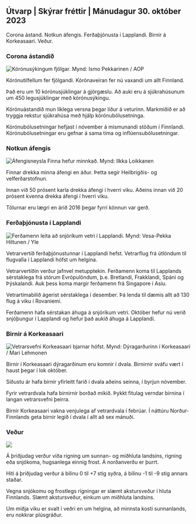 ## Útvarp \| Skýrar fréttir \| Mánudagur 30. október 2023

Corona ástand. Notkun áfengis. Ferðaþjónusta í Lapplandi. Birnir á Korkeasaari. Veður.

### Corona ástandið

![Kórónusýkingum fjölgar. Mynd: Ismo Pekkarinen / AOP](https://images.cdn.yle.fi/image/upload/c_crop,h_1992,w_3543,x_0,y_232/ar_1.7777777777777777,c_fill,g_faces,h_670,./0dp_670,.0q_auto:eco/f_auto/fl_lossy/v1698673937/39-1193332653fb40a9c4a2)

Kórónutilfellum fer fjölgandi. Kórónaveiran fer nú vaxandi um allt Finnland.

Það eru um 10 kórónusjúklingar á gjörgæslu. Að auki eru á sjúkrahúsunum um 450 legusjúklingar með kórónusýkingu.

Kórónuástandið mun líklega versna þegar líður á veturinn. Markmiðið er að tryggja rekstur sjúkrahúsa með hjálp kórónubólusetninga.

Kórónubólusetningar hefjast í nóvember á mismunandi stöðum í Finnlandi. Kórónubólusetningar eru gefnar á sama tíma og inflúensubólusetningar.

### Notkun áfengis

![Áfengisneysla Finna hefur minnkað. Mynd: Ilkka Loikkanen](https://images.cdn.yle.fi/image/upload/c_crop,h_2160,w_3840,x_0,y_325/ar_1.7777777777777777,c_fill,g_faces,h_670,w_pr:w_1r.eco/f_auto/fl_lossy/v1682602904/39-1105424644a7b35b4046)

Finnar drekka minna áfengi en áður. Þetta segir Heilbrigðis- og velferðarstofnun.

Innan við 50 prósent karla drekka áfengi í hverri viku. Aðeins innan við 20 prósent kvenna drekka áfengi í hverri viku.

Tölurnar eru lægri en árið 2016 þegar fyrri könnun var gerð.

### Ferðaþjónusta í Lapplandi

![Ferðamenn leita að snjóríkum vetri í Lapplandi. Mynd: Vesa-Pekka Hiltunen / Yle](https://images.cdn.yle.fi/image/upload/c_crop,h_3375,w_6000,x_0,y_473/ar_1.77777777777777777,c_fill,g_705,w_2_r.0/q_auto:eco/f_auto/fl_lossy/v1673250132/39-105687963bbc441bd57b)

Vetrarvertíð ferðaþjónustunnar í Lapplandi hefst. Vetrarflug frá útlöndum til flugvalla í Lapplandi hófst um helgina.

Vetrarvertíðin verður jafnvel metupptekin. Ferðamenn koma til Lapplands sérstaklega frá stórum Evrópulöndum, þ.e. Bretlandi, Frakklandi, Spáni og Þýskalandi. Auk þess koma margir ferðamenn frá Singapore í Asíu.

Vetrartímabilið ágerist sérstaklega í desember. Þá lenda til dæmis allt að 130 flug á viku í Rovaniemi.

Ferðamenn hafa sérstakan áhuga á snjóríkum vetri. Október hefur nú verið snjóþungur í Lapplandi og hefur það aukið áhuga á Lapplandi.

### Birnir á Korkeasaari

![Vetrarsvefni Korkeasaari bjarnar hófst. Mynd: Dýragarðurinn í Korkeasaari / Mari Lehmonen](https://images.cdn.yle.fi/image/upload/c_crop,h_3239,w_5759,x_0,y_0/ar_1.77777777777777777,c_fill,g_faces,h_1_670,h_670,h_670./q_auto:eco/f_auto/fl_lossy/v1698664391/39-1193141653f687431ff4)

Birnir í Korkeasaari dýragarðinum eru komnir í dvala. Birnirnir sváfu vært í haust þegar í lok október.

Síðustu ár hafa birnir yfirleitt farið í dvala aðeins seinna, í byrjun nóvember.

Fyrir vetrardvala hafa birnirnir borðað mikið. Þykkt fitulag verndar birnina í langan vetrarsvefni þeirra.

Birnir Korkeasaari vakna venjulega af vetrardvala í febrúar. Í náttúru Norður-Finnlands geta birnir legið í dvala í allt að sex mánuði.

### Veður

![](https://images.cdn.yle.fi/image/upload/c_crop,h_1080,w_1919,x_0,y_0/ar_1.77777777777777777,c_fill,g_faces,h_675,w_1200:e/qrf_auto/fl_lossy/v1698681609/39-1193390653fd2ed08682)

Á þriðjudag verður víða rigning um sunnan- og miðhluta landsins, rigning eða snjókoma, hugsanlega einnig frost. Á norðanverðu er þurrt.

Hiti á þriðjudag verður á bilinu 0 til +7 stig syðra, á bilinu -1 til -9 stig annars staðar.

Vegna snjókomu og frostlegs rigningar er slæmt akstursveður í hluta Finnlands. Slæmt akstursveður, einkum um miðhluta landsins.

Um miðja viku er svalt í veðri en um helgina, að minnsta kosti sunnanlands, eru nokkrar plúsgráður.